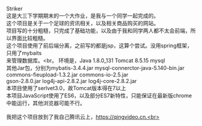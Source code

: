 Striker<br>
这是大三下学期期末的一个大作业，是我与一个同学一起完成的。<br>
这个项目是关于一个足球的资讯相关，以及相关商品购买的网站。<br>
项目写的十分粗糙，只完成了基础功能，以及由于我和同学两人都不太会前端，所以界面比较粗糙。<br>
这个项目使用了前后端分离，之前写的都是jsp，这算个尝试。没用spring框架，只用了mybaits<br>
来管理数据库。<br。
环境是，Java 1.8.0_131 Tomcat 8.5.15 mysql<br>
其他Jar包，分别为mybatis-3.4.4.jar mysql-connerctor-java-5.140-bin.jar <br>
commons-fieupload-1.3.2.jar commons-io-2.5.jar<br>
gson-2.8.0.jar log4j-api-2.8.2.jar log4j-core-2.8.2.jar<br>
本项目使用了serlvet3.0，故Tomcat版本得在7以上<br>
本项目JavaScript使用了ES6，以及部分ES7新特性，只能保证在最新版chrome中能运行，其他浏览器可能不行。<br>
<br>
我把这个项目放到了我自己腾讯云上，https://qingvideo.cn.<br>
